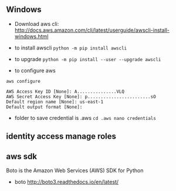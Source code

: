 ## Windows

* Download aws cli:
http://docs.aws.amazon.com/cli/latest/userguide/awscli-install-windows.html

* to install awscli
`
python -m pip install awscli
`

* to upgrade
`
python -m pip install --user --upgrade awscli
`

* to configure aws

```
aws configure

AWS Access Key ID [None]: A...............VLQ
AWS Secret Access Key [None]: p........................sO
Default region name [None]: us-east-1
Default output format [None]:
```

* folder to save credential is .aws
`
cd .aws
nano credentials
`

## identity access manage roles


## aws sdk

Boto is the Amazon Web Services (AWS) SDK for Python

* boto
http://boto3.readthedocs.io/en/latest/
